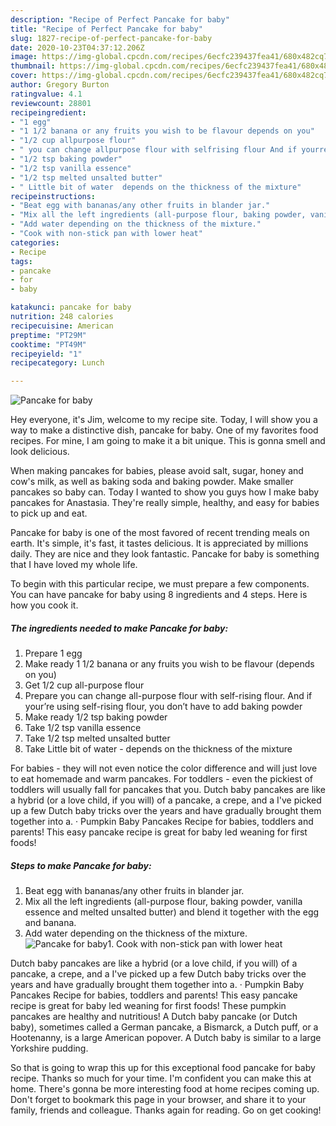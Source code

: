 ```yaml
---
description: "Recipe of Perfect Pancake for baby"
title: "Recipe of Perfect Pancake for baby"
slug: 1827-recipe-of-perfect-pancake-for-baby
date: 2020-10-23T04:37:12.206Z
image: https://img-global.cpcdn.com/recipes/6ecfc239437fea41/680x482cq70/pancake-for-baby-recipe-main-photo.jpg
thumbnail: https://img-global.cpcdn.com/recipes/6ecfc239437fea41/680x482cq70/pancake-for-baby-recipe-main-photo.jpg
cover: https://img-global.cpcdn.com/recipes/6ecfc239437fea41/680x482cq70/pancake-for-baby-recipe-main-photo.jpg
author: Gregory Burton
ratingvalue: 4.1
reviewcount: 28801
recipeingredient:
- "1 egg"
- "1 1/2 banana or any fruits you wish to be flavour depends on you"
- "1/2 cup allpurpose flour"
- " you can change allpurpose flour with selfrising flour And if yourre using selfrising flour you dont have to add baking powder"
- "1/2 tsp baking powder"
- "1/2 tsp vanilla essence"
- "1/2 tsp melted unsalted butter"
- " Little bit of water  depends on the thickness of the mixture"
recipeinstructions:
- "Beat egg with bananas/any other fruits in blander jar."
- "Mix all the left ingredients (all-purpose flour, baking powder, vanilla essence and melted unsalted butter) and blend it together with the egg and banana."
- "Add water depending on the thickness of the mixture."
- "Cook with non-stick pan with lower heat"
categories:
- Recipe
tags:
- pancake
- for
- baby

katakunci: pancake for baby 
nutrition: 248 calories
recipecuisine: American
preptime: "PT29M"
cooktime: "PT49M"
recipeyield: "1"
recipecategory: Lunch

---
```



![Pancake for baby](https://img-global.cpcdn.com/recipes/6ecfc239437fea41/680x482cq70/pancake-for-baby-recipe-main-photo.jpg)

Hey everyone, it's Jim, welcome to my recipe site. Today, I will show you a way to make a distinctive dish, pancake for baby. One of my favorites food recipes. For mine, I am going to make it a bit unique. This is gonna smell and look delicious.

When making pancakes for babies, please avoid salt, sugar, honey and cow&#39;s milk, as well as baking soda and baking powder. Make smaller pancakes so baby can. Today I wanted to show you guys how I make baby pancakes for Anastasia. They&#39;re really simple, healthy, and easy for babies to pick up and eat.

Pancake for baby is one of the most favored of recent trending meals on earth. It's simple, it's fast, it tastes delicious. It is appreciated by millions daily. They are nice and they look fantastic. Pancake for baby is something that I have loved my whole life.


To begin with this particular recipe, we must prepare a few components. You can have pancake for baby using 8 ingredients and 4 steps. Here is how you cook it.

<!--inarticleads1-->

##### The ingredients needed to make Pancake for baby:

1. Prepare 1 egg
1. Make ready 1 1/2 banana or any fruits you wish to be flavour (depends on you)
1. Get 1/2 cup all-purpose flour
1. Prepare  you can change all-purpose flour with self-rising flour. And if your’re using self-rising flour, you don’t have to add baking powder
1. Make ready 1/2 tsp baking powder
1. Take 1/2 tsp vanilla essence
1. Take 1/2 tsp melted unsalted butter
1. Take  Little bit of water - depends on the thickness of the mixture


For babies - they will not even notice the color difference and will just love to eat homemade and warm pancakes. For toddlers - even the pickiest of toddlers will usually fall for pancakes that you. Dutch baby pancakes are like a hybrid (or a love child, if you will) of a pancake, a crepe, and a I&#39;ve picked up a few Dutch baby tricks over the years and have gradually brought them together into a. · Pumpkin Baby Pancakes Recipe for babies, toddlers and parents! This easy pancake recipe is great for baby led weaning for first foods! 

<!--inarticleads2-->

##### Steps to make Pancake for baby:

1. Beat egg with bananas/any other fruits in blander jar.
1. Mix all the left ingredients (all-purpose flour, baking powder, vanilla essence and melted unsalted butter) and blend it together with the egg and banana.
1. Add water depending on the thickness of the mixture.
<img src="//assets-global.cpcdn.com/assets/icons/button_play-2c75c40dde080a61004c1f40b05d8f140eaff45d7e9e6481dc71c63d2e7c4909.png" alt="Pancake for baby">1. Cook with non-stick pan with lower heat


Dutch baby pancakes are like a hybrid (or a love child, if you will) of a pancake, a crepe, and a I&#39;ve picked up a few Dutch baby tricks over the years and have gradually brought them together into a. · Pumpkin Baby Pancakes Recipe for babies, toddlers and parents! This easy pancake recipe is great for baby led weaning for first foods! These pumpkin pancakes are healthy and nutritious! A Dutch baby pancake (or Dutch baby), sometimes called a German pancake, a Bismarck, a Dutch puff, or a Hootenanny, is a large American popover. A Dutch baby is similar to a large Yorkshire pudding. 

So that is going to wrap this up for this exceptional food pancake for baby recipe. Thanks so much for your time. I'm confident you can make this at home. There's gonna be more interesting food at home recipes coming up. Don't forget to bookmark this page in your browser, and share it to your family, friends and colleague. Thanks again for reading. Go on get cooking!
